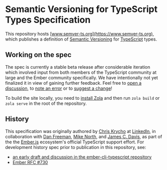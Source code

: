 # Semantic Versioning for TypeScript Types Specification

This repository hosts [www.semver-ts.org](https://www.semver-ts.org), which publishes a definition of [Semantic Versioning](https://semver.org) for [TypeScript](https://www.typescriptlang.org) types.


## Working on the spec

The spec is currently a stable beta release after considerable iteration which involved input from both members of the TypeScript community at large and the Ember community specifically. We have intentionally not yet finalized it in view of gaining further feedback. Feel free to [open a discussion](https://github.com/typed-ember/semver/discussions), to [note an error](https://github.com/typed-ember/semver/issues) or to [suggest a change](https://github.com/typed-ember/semver/pulls)!

To build the site locally, you need to [install Zola](https://www.getzola.org) and then run `zola build` or `zola serve` in the root of the repository.


## History

This specification was originally authored by [Chris Krycho](https://www.chriskrycho.com) at [LinkedIn](https://www.linkedin.com), in collaboration with [Dan Freeman](https://dfreeman.io), [Mike North](https://mike.works), and [James C. Davis](https://jamescdavis.com), as part of the the [Ember.js](https://emberjs.com) ecosystem's official TypeScript support effort. For development history spec prior to publication in this repository, see:

- [an early draft and discussion in the ember-cli-typescript repository](https://github.com/typed-ember/ember-cli-typescript/pull/1158)
- [Ember RFC #730](https://github.com/emberjs/rfcs/pull/730)
